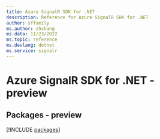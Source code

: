 ```yaml
---
title: Azure SignalR SDK for .NET
description: Reference for Azure SignalR SDK for .NET
author: sffamily
ms.author: zhshang
ms.data: 11/23/2022
ms.topic: reference
ms.devlang: dotnet
ms.service: signalr
---
```

# Azure SignalR SDK for .NET - preview
## Packages - preview
[!INCLUDE [packages](signalr-index.md)]